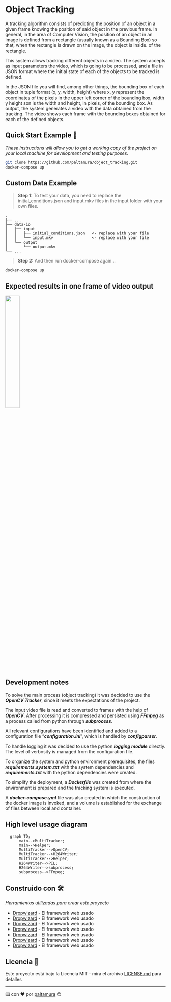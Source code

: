 # Object Tracking

A tracking algorithm consists of predicting the position of an object in a given frame knowing the position of said object in the previous frame. In general, in the area of Computer Vision, the position of an object in an image is defined from a rectangle (usually known as a Bounding Box) so that, when the rectangle is drawn on the image, the object is inside. of the rectangle.

This system allows tracking different objects in a video.
The system accepts as input parameters the video, which is going to be processed, and a file in JSON format where the initial state of each of the objects to be tracked is defined.

In the JSON file you will find, among other things, the bounding box of each object in tuple format (x, y, width, height) where x, y represent the coordinates of the pixels in the upper left corner of the bounding box, width y height son is the width and height, in pixels, of the bounding box.
As output, the system generates a video with the data obtained from the tracking. The video shows each frame with the bounding boxes obtained for each of the defined objects.


## Quick Start Example 🚀

_These instructions will allow you to get a working copy of the project on your local machine for development and testing purposes._

```Bash
git clone https://github.com/paltamura/object_tracking.git
docker-compose up
```

## Custom Data Example

> **Step 1:** To test your data, you need to replace the initial_conditions.json and input.mkv files in the input folder with your own files.

    .
    ├── ...
    ├── data-io
    │   ├── input
    │   │   ├── initial_conditions.json   <- replace with your file
    │   │   └── input.mkv                 <- replace with your file
    │   └── output
    │       └── output.mkv                
    └── ...

> **Step 2:** And then run docker-compose again...
```Bash
docker-compose up
```

## Expected results in one frame of video output 
<img src="https://user-images.githubusercontent.com/84106110/156944048-a6efe75f-6773-446f-a057-3b9b9442c1fe.png" width=30% height=30%>

## Development notes 

To solve the main process (object tracking) it was decided to use the ***OpenCV Tracker***, since it meets the expectations of the project.

The input video file is read and converted to frames with the help of ***OpenCV***. After processing it is compressed and persisted using ***FFmpeg*** as a process called from python through ***subprocess***.

All relevant configurations have been identified and added to a configuration file “***configuration.ini***”, which is handled by ***configparser***.

To handle logging it was decided to use the python ***logging module*** directly. The level of verbosity is managed from the configuration file.

To organize the system and python environment prerequisites, the files ***requirements.system.txt*** with the system dependencies and ***requirements.txt*** with the python dependencies were created.

To simplify the deployment, a ***Dockerfile*** was created from where the environment is prepared and the tracking system is executed.

A ***docker-compose.yml*** file was also created in which the construction of the docker image is invoked, and a volume is established for the exchange of files between local and container.

## High level usage diagram

```mermaid
  graph TD;
      main-->MultiTracker;
      main-->Helper;
      MultiTracker-->OpenCV;
      MultiTracker-->H264Writer;
      MultiTracker-->Helper;
      H264Writer-->PIL;
      H264Writer-->subprocess;
      subprocess-->FFmpeg;
```

## Construido con 🛠️

_Herramientas utilizadas para crear este proyecto_
* [Dropwizard](https://docs.python.org/3/library/subprocess.html) - El framework web usado
* [Dropwizard](https://docs.python.org/3/library/configparser.html#supported-ini-file-structure) - El framework web usado
* [Dropwizard](https://docs.docker.com/compose/) - El framework web usado
* [Dropwizard](https://www.docker.com/) - El framework web usado
* [Dropwizard](https://ffmpeg.org/ffmpeg.html) - El framework web usado
* [Dropwizard](https://opencv.org/) - El framework web usado
* [Dropwizard](https://github.com/cisco/openh264) - El framework web usado

## Licencia 📄

Este proyecto está bajo la Licencia MIT - mira el archivo [LICENSE.md](LICENSE.md) para detalles

---
⌨️ con ❤️ por [paltamura](https://github.com/paltamura) 😊
